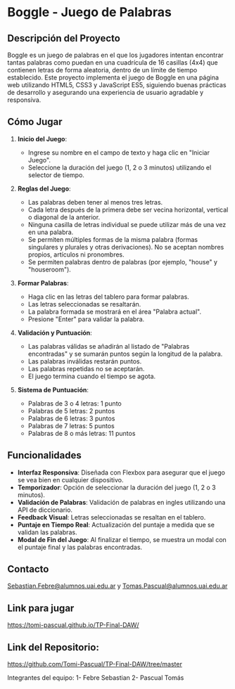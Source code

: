 # Boggle - Juego de Palabras

## Descripción del Proyecto

Boggle es un juego de palabras en el que los jugadores intentan encontrar tantas palabras como puedan en una cuadrícula de 16 casillas (4x4) que contienen letras de forma aleatoria, dentro de un límite de tiempo establecido. Este proyecto implementa el juego de Boggle en una página web utilizando HTML5, CSS3 y JavaScript ES5, siguiendo buenas prácticas de desarrollo y asegurando una experiencia de usuario agradable y responsiva.

## Cómo Jugar

1. **Inicio del Juego**:
   - Ingrese su nombre en el campo de texto y haga clic en "Iniciar Juego".
   - Seleccione la duración del juego (1, 2 o 3 minutos) utilizando el selector de tiempo.

2. **Reglas del Juego**:
   - Las palabras deben tener al menos tres letras.
   - Cada letra después de la primera debe ser vecina horizontal, vertical o diagonal de la anterior.
   - Ninguna casilla de letras individual se puede utilizar más de una vez en una palabra.
   - Se permiten múltiples formas de la misma palabra (formas singulares y plurales y otras derivaciones). No se aceptan nombres propios, artículos ni pronombres.
   - Se permiten palabras dentro de palabras (por ejemplo, "house" y "houseroom").

3. **Formar Palabras**:
   - Haga clic en las letras del tablero para formar palabras.
   - Las letras seleccionadas se resaltarán.
   - La palabra formada se mostrará en el área "Palabra actual".
   - Presione "Enter" para validar la palabra.

4. **Validación y Puntuación**:
   - Las palabras válidas se añadirán al listado de "Palabras encontradas" y se sumarán puntos según la longitud de la palabra.
   - Las palabras inválidas restarán puntos.
   - Las palabras repetidas no se aceptarán.
   - El juego termina cuando el tiempo se agota.

5. **Sistema de Puntuación**:
   - Palabras de 3 o 4 letras: 1 punto
   - Palabras de 5 letras: 2 puntos
   - Palabras de 6 letras: 3 puntos
   - Palabras de 7 letras: 5 puntos
   - Palabras de 8 o más letras: 11 puntos

## Funcionalidades

- **Interfaz Responsiva**: Diseñada con Flexbox para asegurar que el juego se vea bien en cualquier dispositivo.
- **Temporizador**: Opción de seleccionar la duración del juego (1, 2 o 3 minutos).
- **Validación de Palabras**: Validación de palabras en ingles utilizando una API de diccionario.
- **Feedback Visual**: Letras seleccionadas se resaltan en el tablero.
- **Puntaje en Tiempo Real**: Actualización del puntaje a medida que se validan las palabras.
- **Modal de Fin del Juego**: Al finalizar el tiempo, se muestra un modal con el puntaje final y las palabras encontradas.

## Contacto

Sebastian.Febre@alumnos.uai.edu.ar y Tomas.Pascual@alumnos.uai.edu.ar

## Link para jugar

https://tomi-pascual.github.io/TP-Final-DAW/

## Link del Repositorio:

https://github.com/Tomi-Pascual/TP-Final-DAW/tree/master

Integrantes del equipo:
 1- Febre Sebastian
 2- Pascual Tomás


